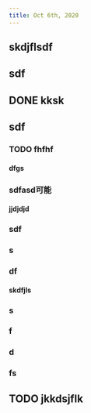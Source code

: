 ```yaml
---
title: Oct 6th, 2020
---
```


##
## skdjflsdf
## sdf
## DONE kksk
## sdf
### TODO fhfhf
#### dfgs
### sdfasd可能
#### jjdjdjd
### sdf
### s
### df
#### skdfjls
### s
### f
### d
### fs
## TODO jkkdsjflk
###
